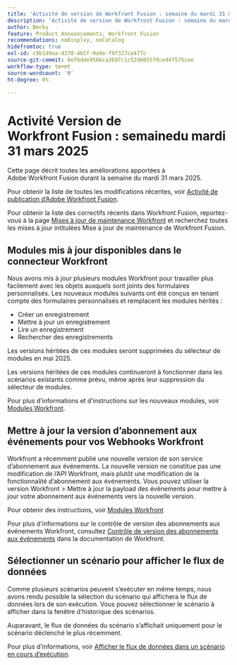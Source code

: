 ```yaml
---
title: 'Activité de version de Workfront Fusion : semaine du mardi 31 mars 2025'
description: 'Activité de version de Workfront Fusion : semaine du mardi 31 mars 2025'
author: Becky
feature: Product Announcements, Workfront Fusion
recommendations: noDisplay, noCatalog
hidefromtoc: true
exl-id: c9b1d9aa-d378-4b1f-9a9e-f9f327ce477c
source-git-commit: 0ef6dde9566ca3b97c1c52d6055f0ce44f575cee
workflow-type: tm+mt
source-wordcount: '0'
ht-degree: 0%

---
```


# Activité Version de Workfront Fusion : semainedu mardi 31 mars 2025

Cette page décrit toutes les améliorations apportées à Adobe Workfront Fusion durant la semaine du mardi 31 mars 2025.

Pour obtenir la liste de toutes les modifications récentes, voir [Activité de publication d’Adobe Workfront Fusion](/help/workfront-fusion/fusion-product-releases/fusion-release-activity.md).

Pour obtenir la liste des correctifs récents dans Workfront Fusion, reportez-vous à la page [Mises à jour de maintenance Workfront](https://experienceleague.adobe.com/en/docs/workfront-known-issues/releases/current-updates) et recherchez toutes les mises à jour intitulées Mise à jour de maintenance de Workfront Fusion.

## Modules mis à jour disponibles dans le connecteur Workfront

Nous avons mis à jour plusieurs modules Workfront pour travailler plus facilement avec les objets auxquels sont joints des formulaires personnalisés. Les nouveaux modules suivants ont été conçus en tenant compte des formulaires personnalisés et remplacent les modules hérités :

* Créer un enregistrement
* Mettre à jour un enregistrement
* Lire un enregistrement
* Rechercher des enregistrements

Les versions héritées de ces modules seront supprimées du sélecteur de modules en mai 2025.

Les versions héritées de ces modules continueront à fonctionner dans les scénarios existants comme prévu, même après leur suppression du sélecteur de modules.

Pour plus d’informations et d’instructions sur les nouveaux modules, voir [Modules Workfront](/help/workfront-fusion/references/apps-and-modules/adobe-connectors/workfront-modules.md).

## Mettre à jour la version d’abonnement aux événements pour vos Webhooks Workfront

Workfront a récemment publié une nouvelle version de son service d’abonnement aux événements. La nouvelle version ne constitue pas une modification de l’API Workfront, mais plutôt une modification de la fonctionnalité d’abonnement aux événements. Vous pouvez utiliser la version Workfront > Mettre à jour la payload des événements pour mettre à jour votre abonnement aux événements vers la nouvelle version.

Pour obtenir des instructions, voir [Modules Workfront](/help/workfront-fusion/references/apps-and-modules/adobe-connectors/workfront-modules.md)

Pour plus d’informations sur le contrôle de version des abonnements aux événements Workfront, consultez [Contrôle de version des abonnements aux événements](https://experienceleague.adobe.com/en/docs/workfront/using/adobe-workfront-api/event-subscriptions/event-subs-versioning) dans la documentation de Workfront.

## Sélectionner un scénario pour afficher le flux de données

Comme plusieurs scénarios peuvent s’exécuter en même temps, nous avons rendu possible la sélection du scénario qui affichera le flux de données lors de son exécution. Vous pouvez sélectionner le scénario à afficher dans la fenêtre d’historique des scénarios.

Auparavant, le flux de données du scénario s’affichait uniquement pour le scénario déclenché le plus récemment.

Pour plus d’informations, voir [Afficher le flux de données dans un scénario en cours d’exécution](/help/workfront-fusion/manage-scenarios/view-scenario-data-flow.md).
